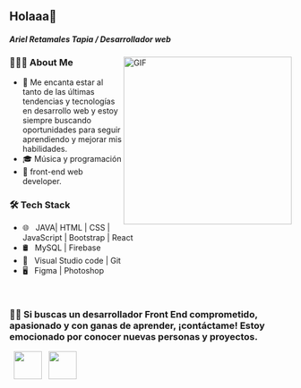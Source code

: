 <!-- ### Hi there 👋

<!--
**ArielRetamales1593/ArielRetamales1593** is a ✨ _special_ ✨ repository because its `README.md` (this file) appears on your GitHub profile.

Here are some ideas to get you started:

- 🔭 I’m currently working on ...
- 🌱 I’m currently learning ...
- 👯 I’m looking to collaborate on ...
- 🤔 I’m looking for help with ...
- 💬 Ask me about ...
- 📫 How to reach me: ...
- 😄 Pronouns: ...
- ⚡ Fun fact: ...
-->

<h2> Holaaa👋 </h2>
<h5> Ariel Retamales Tapia / Desarrollador web</h5>
<img align="right" alt="GIF"src="https://media.giphy.com/media/es40jyb1I3JkCvt31a/giphy.gif" width="300"/>

<h3> 👨🏻‍💻 About Me </h3>


- 🤔 Me encanta estar al tanto de las últimas tendencias y tecnologías en desarrollo web y estoy siempre buscando oportunidades para seguir aprendiendo y mejorar mis habilidades. 
- 🎓 Música y programación
- 💼 front-end web developer.


<h3>🛠 Tech Stack</h3>


- 🌐 &nbsp; JAVA| HTML | CSS | JavaScript | Bootstrap | React 
- 🛢 &nbsp; MySQL | Firebase 
- 🔧 &nbsp;  Visual Studio code | Git
- 🖥 &nbsp; Figma | Photoshop 

<br>



<h3> 🤝🏻 Si buscas un desarrollador Front End comprometido, apasionado y con ganas de aprender, ¡contáctame! Estoy emocionado por conocer nuevas personas y proyectos. </h3>

<p align="center">


&nbsp; <a href="https://www.linkedin.com/in/ariel-retamales-408339258/" target="_blank" rel="noopener noreferrer"><img src="https://img.icons8.com/plasticine/100/000000/linkedin.png" width="50" /></a>
&nbsp; <a href="mailto:nretamales15@gmail.com" target="_blank" rel="noopener noreferrer"><img src="https://img.icons8.com/plasticine/100/000000/gmail.png"  width="50" /></a>
</p>

